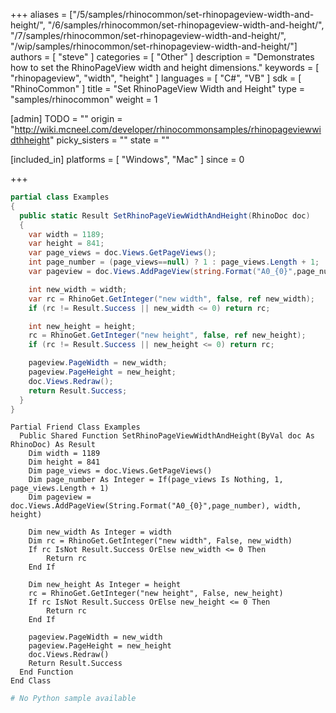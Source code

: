 +++
aliases = ["/5/samples/rhinocommon/set-rhinopageview-width-and-height/", "/6/samples/rhinocommon/set-rhinopageview-width-and-height/", "/7/samples/rhinocommon/set-rhinopageview-width-and-height/", "/wip/samples/rhinocommon/set-rhinopageview-width-and-height/"]
authors = [ "steve" ]
categories = [ "Other" ]
description = "Demonstrates how to set the RhinoPageView width and height dimensions."
keywords = [ "rhinopageview", "width", "height" ]
languages = [ "C#", "VB" ]
sdk = [ "RhinoCommon" ]
title = "Set RhinoPageView Width and Height"
type = "samples/rhinocommon"
weight = 1

[admin]
TODO = ""
origin = "http://wiki.mcneel.com/developer/rhinocommonsamples/rhinopageviewwidthheight"
picky_sisters = ""
state = ""

[included_in]
platforms = [ "Windows", "Mac" ]
since = 0

+++

<div class="codetab-content" id="cs">

```cs
partial class Examples
{
  public static Result SetRhinoPageViewWidthAndHeight(RhinoDoc doc)
  {
    var width = 1189;
    var height = 841;
    var page_views = doc.Views.GetPageViews();
    int page_number = (page_views==null) ? 1 : page_views.Length + 1;
    var pageview = doc.Views.AddPageView(string.Format("A0_{0}",page_number), width, height);

    int new_width = width;
    var rc = RhinoGet.GetInteger("new width", false, ref new_width);
    if (rc != Result.Success || new_width <= 0) return rc;

    int new_height = height;
    rc = RhinoGet.GetInteger("new height", false, ref new_height);
    if (rc != Result.Success || new_height <= 0) return rc;

    pageview.PageWidth = new_width;
    pageview.PageHeight = new_height;
    doc.Views.Redraw();
    return Result.Success;
  }
}
```

</div>


<div class="codetab-content" id="vb">

```vbnet
Partial Friend Class Examples
  Public Shared Function SetRhinoPageViewWidthAndHeight(ByVal doc As RhinoDoc) As Result
	Dim width = 1189
	Dim height = 841
	Dim page_views = doc.Views.GetPageViews()
	Dim page_number As Integer = If(page_views Is Nothing, 1, page_views.Length + 1)
	Dim pageview = doc.Views.AddPageView(String.Format("A0_{0}",page_number), width, height)

	Dim new_width As Integer = width
	Dim rc = RhinoGet.GetInteger("new width", False, new_width)
	If rc IsNot Result.Success OrElse new_width <= 0 Then
		Return rc
	End If

	Dim new_height As Integer = height
	rc = RhinoGet.GetInteger("new height", False, new_height)
	If rc IsNot Result.Success OrElse new_height <= 0 Then
		Return rc
	End If

	pageview.PageWidth = new_width
	pageview.PageHeight = new_height
	doc.Views.Redraw()
	Return Result.Success
  End Function
End Class
```

</div>


<div class="codetab-content" id="py">

```python
# No Python sample available
```

</div>
